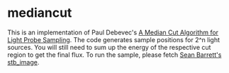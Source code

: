 mediancut
=========

This is an implementation of Paul Debevec's [A Median Cut Algorithm for Light Probe Sampling](https://vgl.ict.usc.edu/Research/MedianCut/). The code generates sample positions for 2^n light sources. You will still need to sum up the energy of the respective cut region to get the final flux. To run the sample, please fetch [Sean Barrett's stb_image](http://nothings.org/).
